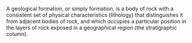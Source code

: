 A geological formation, or simply formation, is a body of rock with a consistent set of physical characteristics (lithology) that distinguishes it from adjacent bodies of rock, and which occupies a particular position in the layers of rock exposed in a geographical region (the stratigraphic column).
